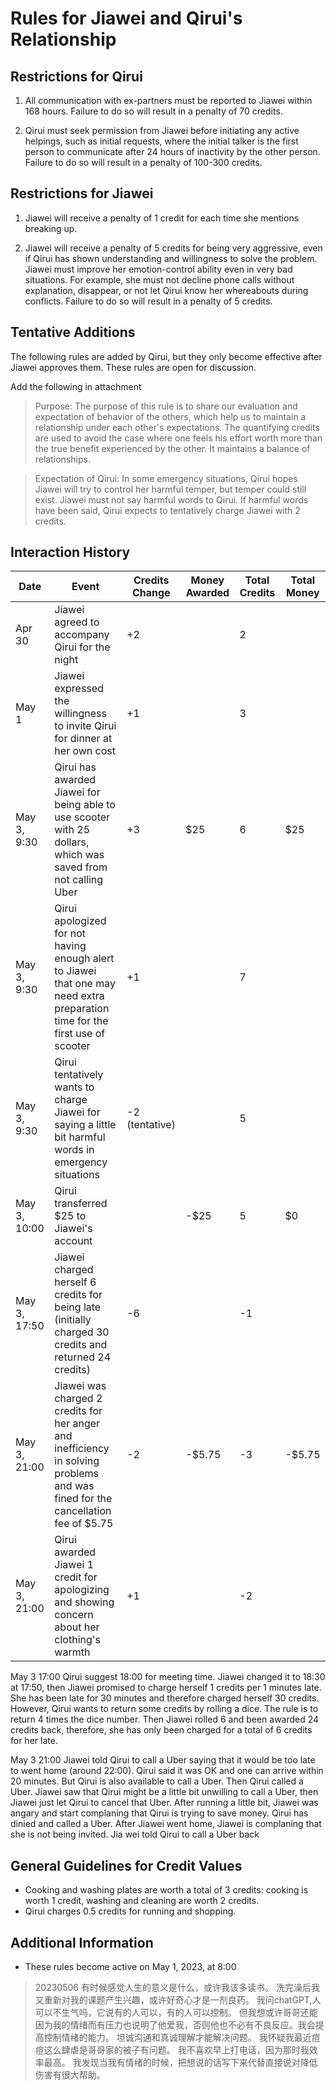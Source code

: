 # Rules for Jiawei and Qirui's Relationship

## Restrictions for Qirui

1. All communication with ex-partners must be reported to Jiawei within 168 hours. Failure to do so will result in a penalty of 70 credits.

2. Qirui must seek permission from Jiawei before initiating any active helpings, such as initial requests, where the initial talker is the first person to communicate after 24 hours of inactivity by the other person. Failure to do so will result in a penalty of 100-300 credits.

## Restrictions for Jiawei

1. Jiawei will receive a penalty of 1 credit for each time she mentions breaking up.

2. Jiawei will receive a penalty of 5 credits for being very aggressive, even if Qirui has shown understanding and willingness to solve the problem. Jiawei must improve her emotion-control ability even in very bad situations. For example, she must not decline phone calls without explanation, disappear, or not let Qirui know her whereabouts during conflicts. Failure to do so will result in a penalty of 5 credits.

## Tentative Additions

The following rules are added by Qirui, but they only become effective after Jiawei approves them. These rules are open for discussion.

Add the following in attachment

> Purpose: The purpose of this rule is to share our evaluation and expectation of behavior of the others, which help us to maintain a relationship under each other's expectations. The quantifying credits are used to avoid the case where one feels his effort worth more than the true benefit experienced by the other. It maintains a balance of relationships.

> Expectation of Qirui: In some emergency situations, Qirui hopes Jiawei will try to control her harmful temper, but temper could still exist. Jiawei must not say harmful words to Qirui. If harmful words have been said, Qirui expects to tentatively charge Jiawei with 2 credits.

## Interaction History


| Date         | Event                                                                                                  | Credits Change | Money Awarded | Total Credits | Total Money |
| ------------ | ------------------------------------------------------------------------------------------------------ | -------------- | ------------- | ------------- | ----------- |
| Apr 30       | Jiawei agreed to accompany Qirui for the night                                                          | +2             |               | 2             |             |
| May 1        | Jiawei expressed the willingness to invite Qirui for dinner at her own cost                             | +1             |               | 3             |             |
| May 3, 9:30  | Qirui has awarded Jiawei for being able to use scooter with 25 dollars, which was saved from not calling Uber  | +3            | $25           | 6             | $25         |
| May 3, 9:30  | Qirui apologized for not having enough alert to Jiawei that one may need extra preparation time for the first use of scooter  | +1 |              | 7             |          |
| May 3, 9:30  | Qirui tentatively wants to charge Jiawei for saying a little bit harmful words in emergency situations   | -2 (tentative) |               | 5             |          |
| May 3, 10:00 | Qirui transferred $25 to Jiawei's account                                                                  |                | -$25          | 5             | $0          |
| May 3, 17:50 | Jiawei charged herself 6 credits for being late (initially charged 30 credits and returned 24 credits)    | -6             |               | -1            |          |
| May 3, 21:00 | Jiawei was charged 2 credits for her anger and inefficiency in solving problems and was fined for the cancellation fee of $5.75 | -2 | -$5.75        | -3            | -$5.75      |
| May 3, 21:00 | Qirui awarded Jiawei 1 credit for apologizing and showing concern about her clothing's warmth              | +1 ||-2    


May 3 17:00 Qirui suggest 18:00 for meeting time. Jiawei changed it to 18:30 at 17:50, then Jiawei promised to charge herself 1 credits per 1 minutes late. She has been late for 30 minutes and therefore charged herself 30 credits. However, Qirui wants to return some credits by rolling a dice. The rule is to return 4 times the dice number. Then Jiawei rolled 6 and been awarded 24 credits back, therefore, she has only been charged for a total of 6 credits for her late.

May 3 21:00 Jiawei told Qirui to call a Uber saying that it would be too late to went home (around 22:00). Qirui said it was OK and one can arrive within 20 minutes. But Qirui is also available to call a Uber. Then Qirui called a Uber. Jiawei saw that Qirui might be a little bit unwilling to call a Uber, then Jiawei just let Qirui to cancel that Uber. After running a little bit, Jiawei was angary and start complaning that Qirui is trying to save money. Qirui has dinied and called a Uber. After Jiawei went home, Jiawei is complaning that she is not being invited. Jia wei told Qirui to call a Uber back


## General Guidelines for Credit Values



- Cooking and washing plates are worth a total of 3 credits: cooking is worth 1 credit, washing and cleaning are worth 2 credits.
- Qirui charges 0.5 credits for running and shopping.

## Additional Information

- These rules become active on May 1, 2023, at 8:00

> 20230506
有时候感觉人生的意义是什么，或许我该多读书。
洗完澡后我又重新对我的课题产生兴趣，或许好奇心才是一剂良药。
我问chatGPT,人可以不生气吗，它说有的人可以，有的人可以控制。
但我想或许哥哥还能因为我的情绪而有压力也说明了他爱我，否则他也不必有不良反应。我会提高控制情绪的能力。
坦诚沟通和真诚理解才能解决问题。
我怀疑我最近痘痘这么肆虐是哥哥家的被子有问题。
我不喜欢早上打电话，因为那时我效率最高。
我发现当我有情绪的时候，把想说的话写下来代替直接说对降低伤害有很大帮助。
